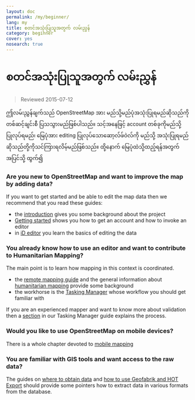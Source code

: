 ```yaml
---
layout: doc
permalink: /my/beginner/
lang: my
title: စတင်အသုံးပြုသူအတွက် လမ်းညွှန်
category: beginner
cover: yes
nosearch: true
---
```


စတင်အသုံးပြုသူအတွက် လမ်းညွှန်
================

> Reviewed 2015-07-12  

ဤလမ်းညွှန်ချက်သည် OpenStreetMap အား မည်သို့မည်ပုံအသုံးပြုရမည်ဆိုသည်ကို တစ်ဆင့်ချင်းစီ ပြသသွားမည်ဖြစ်ပါသည်။ သင့်အနေဖြင့်  account တစ်ခုကိုမည်သို့ပြုလုပ်ရမည်၊ မြေပုံအား editing ပြုလုပ်သောဆော့လ်ဖ်ဝဲလ်ကို မည်သို့ အသုံးပြုရမည် ဆိုသည်တို့ကိုသင်ကြားရလိမ့်မည်ဖြစ်သည်။ ထို့နောက် မြေပုံထဲသို့ထည့်ရန်အတွက် အပြင်သို့ ထွက်၍ 

### Are you new to OpenStreetMap and want to improve the map by adding data?

If you want to get started and be able to edit the map data then we recommend that you read these guides:
- the [introduction](/en/beginner/introduction/) gives you some background about the project
- [Getting started](/en/beginner/start-osm/) shows you how to get an account and how to invoke an editor
- in [iD editor](/en/beginner/id-editor/) you learn the basics of editing the data


### You already know how to use an editor and want to contribute to Humanitarian Mapping?

The main point is to learn how mapping in this context is coordinated.
- the [remote mapping guide](/en/coordination/HOT-Remote-Response-Guide/) and the general information about [humanitarian mapping](/en/coordination/humanitarian/) provide some background
- the workhorse is the [Tasking Manager](/en/coordination/tm-user/) whose workflow you should get familiar with

If you are an experienced mapper and want to know more about  validation then a [section](/en/coordination/tm-user/#validation) in our Tasking Manager guide explains the process.

### Would you like to use OpenStreetMap on mobile devices?

There is a whole chapter devoted to [mobile mapping](/en/mobile-mapping/)


### You are familiar with GIS tools and want access to the raw data?

The guides on [where to obtain data](/en/osm-data/getting-data/) and [how to use Geofabrik and HOT Export](/en/osm-data/geofabrik-and-hot-export/) should provide some pointers how to extract data in various formats from the database.